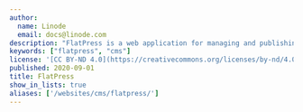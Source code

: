 ```yaml
---
author:
  name: Linode
  email: docs@linode.com
description: "FlatPress is a web application for managing and publishing blogs. Modeled on other popular content management systems for blogging, FlatPress uses a file-based system for storing content and does not require any kind of database system."
keywords: ["flatpress", "cms"]
license: '[CC BY-ND 4.0](https://creativecommons.org/licenses/by-nd/4.0)'
published: 2020-09-01
title: FlatPress
show_in_lists: true
aliases: ['/websites/cms/flatpress/']
---
```


